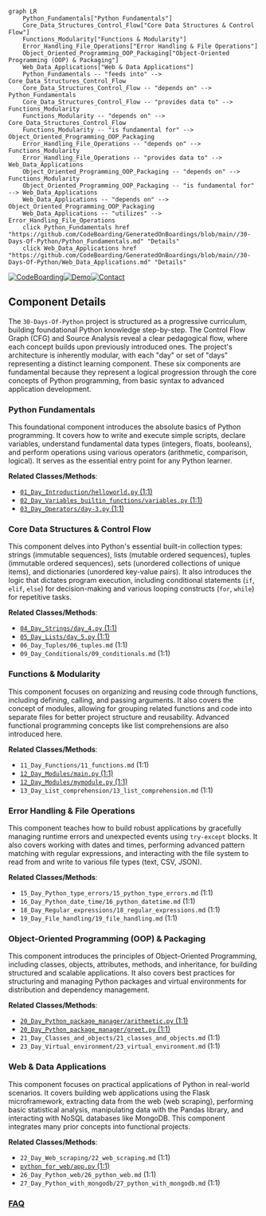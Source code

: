 ```mermaid
graph LR
    Python_Fundamentals["Python Fundamentals"]
    Core_Data_Structures_Control_Flow["Core Data Structures & Control Flow"]
    Functions_Modularity["Functions & Modularity"]
    Error_Handling_File_Operations["Error Handling & File Operations"]
    Object_Oriented_Programming_OOP_Packaging["Object-Oriented Programming (OOP) & Packaging"]
    Web_Data_Applications["Web & Data Applications"]
    Python_Fundamentals -- "feeds into" --> Core_Data_Structures_Control_Flow
    Core_Data_Structures_Control_Flow -- "depends on" --> Python_Fundamentals
    Core_Data_Structures_Control_Flow -- "provides data to" --> Functions_Modularity
    Functions_Modularity -- "depends on" --> Core_Data_Structures_Control_Flow
    Functions_Modularity -- "is fundamental for" --> Object_Oriented_Programming_OOP_Packaging
    Error_Handling_File_Operations -- "depends on" --> Functions_Modularity
    Error_Handling_File_Operations -- "provides data to" --> Web_Data_Applications
    Object_Oriented_Programming_OOP_Packaging -- "depends on" --> Functions_Modularity
    Object_Oriented_Programming_OOP_Packaging -- "is fundamental for" --> Web_Data_Applications
    Web_Data_Applications -- "depends on" --> Object_Oriented_Programming_OOP_Packaging
    Web_Data_Applications -- "utilizes" --> Error_Handling_File_Operations
    click Python_Fundamentals href "https://github.com/CodeBoarding/GeneratedOnBoardings/blob/main//30-Days-Of-Python/Python_Fundamentals.md" "Details"
    click Web_Data_Applications href "https://github.com/CodeBoarding/GeneratedOnBoardings/blob/main//30-Days-Of-Python/Web_Data_Applications.md" "Details"
```
[![CodeBoarding](https://img.shields.io/badge/Generated%20by-CodeBoarding-9cf?style=flat-square)](https://github.com/CodeBoarding/GeneratedOnBoardings)[![Demo](https://img.shields.io/badge/Try%20our-Demo-blue?style=flat-square)](https://www.codeboarding.org/demo)[![Contact](https://img.shields.io/badge/Contact%20us%20-%20contact@codeboarding.org-lightgrey?style=flat-square)](mailto:contact@codeboarding.org)

## Component Details

The `30-Days-Of-Python` project is structured as a progressive curriculum, building foundational Python knowledge step-by-step. The Control Flow Graph (CFG) and Source Analysis reveal a clear pedagogical flow, where each concept builds upon previously introduced ones. The project's architecture is inherently modular, with each "day" or set of "days" representing a distinct learning component. These six components are fundamental because they represent a logical progression through the core concepts of Python programming, from basic syntax to advanced application development.

### Python Fundamentals
This foundational component introduces the absolute basics of Python programming. It covers how to write and execute simple scripts, declare variables, understand fundamental data types (integers, floats, booleans), and perform operations using various operators (arithmetic, comparison, logical). It serves as the essential entry point for any Python learner.


**Related Classes/Methods**:

- <a href="https://github.com/Asabeneh/30-Days-Of-Python/blob/master/01_Day_Introduction/helloworld.py#L1-L1" target="_blank" rel="noopener noreferrer">`01_Day_Introduction/helloworld.py` (1:1)</a>
- <a href="https://github.com/Asabeneh/30-Days-Of-Python/blob/master/02_Day_Variables_builtin_functions/variables.py#L1-L1" target="_blank" rel="noopener noreferrer">`02_Day_Variables_builtin_functions/variables.py` (1:1)</a>
- <a href="https://github.com/Asabeneh/30-Days-Of-Python/blob/master/03_Day_Operators/day-3.py#L1-L1" target="_blank" rel="noopener noreferrer">`03_Day_Operators/day-3.py` (1:1)</a>


### Core Data Structures & Control Flow
This component delves into Python's essential built-in collection types: strings (immutable sequences), lists (mutable ordered sequences), tuples (immutable ordered sequences), sets (unordered collections of unique items), and dictionaries (unordered key-value pairs). It also introduces the logic that dictates program execution, including conditional statements (`if`, `elif`, `else`) for decision-making and various looping constructs (`for`, `while`) for repetitive tasks.


**Related Classes/Methods**:

- <a href="https://github.com/Asabeneh/30-Days-Of-Python/blob/master/04_Day_Strings/day_4.py#L1-L1" target="_blank" rel="noopener noreferrer">`04_Day_Strings/day_4.py` (1:1)</a>
- <a href="https://github.com/Asabeneh/30-Days-Of-Python/blob/master/05_Day_Lists/day_5.py#L1-L1" target="_blank" rel="noopener noreferrer">`05_Day_Lists/day_5.py` (1:1)</a>
- `06_Day_Tuples/06_tuples.md` (1:1)
- `09_Day_Conditionals/09_conditionals.md` (1:1)


### Functions & Modularity
This component focuses on organizing and reusing code through functions, including defining, calling, and passing arguments. It also covers the concept of modules, allowing for grouping related functions and code into separate files for better project structure and reusability. Advanced functional programming concepts like list comprehensions are also introduced here.


**Related Classes/Methods**:

- `11_Day_Functions/11_functions.md` (1:1)
- <a href="https://github.com/Asabeneh/30-Days-Of-Python/blob/master/12_Day_Modules/main.py#L1-L1" target="_blank" rel="noopener noreferrer">`12_Day_Modules/main.py` (1:1)</a>
- <a href="https://github.com/Asabeneh/30-Days-Of-Python/blob/master/12_Day_Modules/mymodule.py#L1-L1" target="_blank" rel="noopener noreferrer">`12_Day_Modules/mymodule.py` (1:1)</a>
- `13_Day_List_comprehension/13_list_comprehension.md` (1:1)


### Error Handling & File Operations
This component teaches how to build robust applications by gracefully managing runtime errors and unexpected events using `try-except` blocks. It also covers working with dates and times, performing advanced pattern matching with regular expressions, and interacting with the file system to read from and write to various file types (text, CSV, JSON).


**Related Classes/Methods**:

- `15_Day_Python_type_errors/15_python_type_errors.md` (1:1)
- `16_Day_Python_date_time/16_python_datetime.md` (1:1)
- `18_Day_Regular_expressions/18_regular_expressions.md` (1:1)
- `19_Day_File_handling/19_file_handling.md` (1:1)


### Object-Oriented Programming (OOP) & Packaging
This component introduces the principles of Object-Oriented Programming, including classes, objects, attributes, methods, and inheritance, for building structured and scalable applications. It also covers best practices for structuring and managing Python packages and virtual environments for distribution and dependency management.


**Related Classes/Methods**:

- <a href="https://github.com/Asabeneh/30-Days-Of-Python/blob/master/20_Day_Python_package_manager/arithmetic.py#L1-L1" target="_blank" rel="noopener noreferrer">`20_Day_Python_package_manager/arithmetic.py` (1:1)</a>
- <a href="https://github.com/Asabeneh/30-Days-Of-Python/blob/master/20_Day_Python_package_manager/greet.py#L1-L1" target="_blank" rel="noopener noreferrer">`20_Day_Python_package_manager/greet.py` (1:1)</a>
- `21_Day_Classes_and_objects/21_classes_and_objects.md` (1:1)
- `23_Day_Virtual_environment/23_virtual_environment.md` (1:1)


### Web & Data Applications
This component focuses on practical applications of Python in real-world scenarios. It covers building web applications using the Flask microframework, extracting data from the web (web scraping), performing basic statistical analysis, manipulating data with the Pandas library, and interacting with NoSQL databases like MongoDB. This component integrates many prior concepts into functional projects.


**Related Classes/Methods**:

- `22_Day_Web_scraping/22_web_scraping.md` (1:1)
- <a href="https://github.com/Asabeneh/30-Days-Of-Python/blob/master/python_for_web/app.py#L1-L1" target="_blank" rel="noopener noreferrer">`python_for_web/app.py` (1:1)</a>
- `26_Day_Python_web/26_python_web.md` (1:1)
- `27_Day_Python_with_mongodb/27_python_with_mongodb.md` (1:1)




### [FAQ](https://github.com/CodeBoarding/GeneratedOnBoardings/tree/main?tab=readme-ov-file#faq)